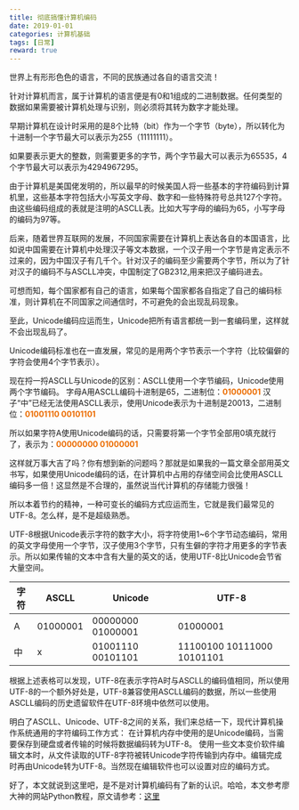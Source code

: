```yaml
---
title: 彻底搞懂计算机编码
date: 2019-01-01
categories: 计算机基础
tags: [日常]
reward: true
---
```

世界上有形形色色的语言，不同的民族通过各自的语言交流！


针对计算机而言，属于计算机的语言便是有0和1组成的二进制数据。任何类型的数据如果需要被计算机处理与识别，则必须将其转为数字才能处理。


早期计算机在设计时采用的是8个比特（bit）作为一个字节（byte），所以转化为十进制一个字节最大可以表示为255（11111111）。


如果要表示更大的整数，则需要更多的字节，两个字节最大可以表示为65535，4个字节最大可以表示为4294967295。


由于计算机是美国佬发明的，所以最早的时候美国人将一些基本的字符编码到计算机里，这些基本字符包括大小写英文字母、数字和一些特殊符号总共127个字符。由这些编码组成的表就是注明的ASCLL表。比如大写字母的编码为65，小写字母的编码为97等。


后来，随着世界互联网的发展，不同国家需要在计算机上表达各自的本国语言，比如说中国需要在计算机中处理汉子等文本数据，一个汉子用一个字节是肯定表示不过来的，因为中国汉子有几千个。针对汉子的编码至少需要两个字节，所以为了针对汉子的编码不与ASCLL冲突，中国制定了GB2312,用来把汉子编码进去。


可想而知，每个国家都有自己的语言，如果每个国家都各自指定了自己的编码标准，则计算机在不同国家之间通信时，不可避免的会出现乱码现象。


至此，Unicode编码应运而生，Unicode把所有语言都统一到一套编码里，这样就不会出现乱码了。


Unicode编码标准也在一直发展，常见的是用两个字节表示一个字符（比较偏僻的字符会使用4个字节表示）。


现在捋一捋ASCLL与Unicode的区别：ASCLL使用一个字节编码，Unicode使用两个字节编码。
字母A用ASCLL编码十进制是65，二进制位：**<span style="color:#ec6d02">01000001</span>**
汉子“中”已经无法使用ASCLL表示，使用Unicode表示为十进制是20013，二进制位：**<span style="color:#ec6d02">01001110 00101101</span>**


所以如果字符A使用Unicode编码的话，只需要将第一个字节全部用0填充就行了，表示为：**<span style="color:#ec6d02">00000000 01000001</span>**


这样就万事大吉了吗？你有想到新的问题吗？那就是如果我的一篇文章全部用英文书写，如果使用Unicode编码的话，在计算机中占用的存储空间会比使用ASCLL编码多一倍！这显然是不合理的，虽然说当代计算机的存储能力很强！


所以本着节约的精神，一种可变长的编码方式应运而生，它就是我们最常见的UTF-8。怎么样，是不是超级熟悉。


UTF-8根据Unicode表示字符的数字大小，将字符使用1~6个字节动态编码，常用的英文字母使用一个字节，汉子使用3个字节，只有生僻的字符才用更多的字节表示。所以如果传输的文本中含有大量的英文的话，使用UTF-8比Unicode会节省大量空间。


| 字符 | ASCLL |Unicode  |UTF-8  |
| --- | --- | --- | --- |
| A | 01000001 | 00000000 01000001 | 01000001 |
| 中 |x | 01001110 00101101 | 11100100 10111000 10101101 |

根据上述表格可以发现，UTF-8在表示字符A时与ASCLL的编码值相同，所以使用UTF-8的一个额外好处是，UTF-8兼容使用ASCLL编码的数据，所以一些使用ASCLL编码的历史遗留软件在UTF-8环境中依然可以使用。


明白了ASCLL、Unicode、UTF-8之间的关系，我们来总结一下，现代计算机操作系统通用的字符编码工作方式：
在计算机内存中使用的是Unicode编码，当需要保存到硬盘或者传输的时候将数据编码转为UTF-8。
使用一些文本变价软件编辑文本时，从文件读取的UTF-8字符被转Unicode字符传输到内存中。编辑完成时再由Unicode转为UTF-8。当然现在编辑软件也可以设置对应的编码方式。


好了，本文就说到这里吧，是不是对计算机编码有了新的认识。哈哈，本文参考廖大神的网站Python教程，原文请参考：[这里](https://www.liaoxuefeng.com/wiki/0014316089557264a6b348958f449949df42a6d3a2e542c000/001431664106267f12e9bef7ee14cf6a8776a479bdec9b9000)